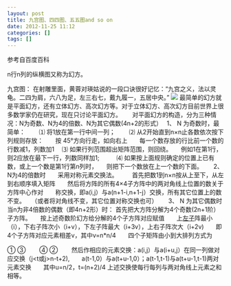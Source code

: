 ```yaml
---
layout: post
title: 九宫图、四四图、五五图and so on
date: 2012-11-25 11:12
categories: []
tags: []
---
```



参考自百度百科

n行n列的纵横图又称为幻方。

九宫图：
在射雕里面，黄蓉对瑛姑说的一段口诀很好记忆：“九宫之义，法以灵龟。二四为肩，六八为足，左三右七，戴九履一，五居中央。”
![](http://img.blog.csdn.net/20140408114737812?watermark/2/text/aHR0cDovL2Jsb2cuY3Nkbi5uZXQvbXB6MTI5/font/5a6L5L2T/fontsize/400/fill/I0JBQkFCMA==/dissolve/70/gravity/SouthEast)
最简单的幻方就是平面幻方，还有立体幻方、高次幻方等。对于立体幻方、高次幻方目前世界上很多数学家仍在研究，现在只讨论平面幻方。　　
对平面幻方的构造，分为三种情况：N为奇数、N为4的倍数、N为其它偶数(4n+2的形式）　
1、 N 为奇数时，最简单：　
　⑴ 将1放在第一行中间一列；　
　⑵ 从2开始直到n×n止各数依次按下列规则存放：　　按 45°方向行走，如向右上　　每一个数存放的行比前一个数的行数减1，列数加1
　⑶ 如果行列范围超出矩阵范围，则回绕。　　例如1在第1行，则2应放在最下一行，列数同样加1;　　
  ⑷ 如果按上面规则确定的位置上已有数，或上一个数是第1行第n列时，　　则把下一个数放在上一个数的下面。　　
2、N为4的倍数时　　采用对称元素交换法。　
　  首先把数1到n×n按从上至下，从左到右顺序填入矩阵　　然后将方阵的所有4×4子方阵中的两对角线上位置的数关于方阵中心作对　　称交换，即a(i,j）与a(n+1-i,n+1-j）交换，所有其它位置上的数不变。　　（或者将对角线不变，其它位置对称交换也可）　　
3、 N 为其它偶数时　　当n为非4倍数的偶数（即4n+2形）时：
首先把大方阵分解为4个奇数(2n+1阶）子方阵。　　按上述奇数阶幻方给分解的4个子方阵对应赋值　　上[左子](http://baike.baidu.com/view/3661848.htm)阵最小（i），下右子阵次小（i+v），下左子阵最大（i+3v），上右子阵次大（i+2v)　　即4个子方阵对应元素相差v，其中v=n*n/4　　四个子矩阵由小到大排列方式为

① ③　　
④ ②　　
然后作相应的元素交换：a(i,j）与a(i+u,j）在同一列做对应交换（j<t或j>n-t+2),　　a(t-1,0）与a(t+u-1,0）；a(t-1,t-1)与a(t+u-1,t-1)两对元素交换　　其中u=n/2，t=(n+2)/4 上述交换使每行每列与两对角线上元素之和相等。
